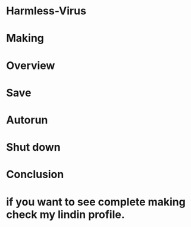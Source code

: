# Harmless-Virus
# Making 
# Overview
# Save 
# Autorun
# Shut down
# Conclusion
# if you want to see complete making check my lindin profile.
